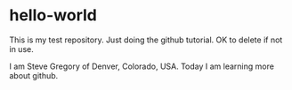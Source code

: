 # hello-world
This is my test repository.  Just doing the github tutorial.  OK to delete if not in use.

I am Steve Gregory of Denver, Colorado, USA.  Today I am learning more about github.

